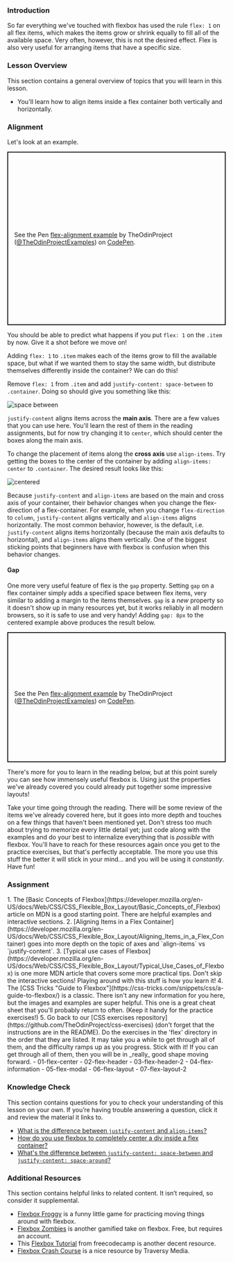 ### Introduction

So far everything we've touched with flexbox has used the rule `flex: 1` on all flex items, which makes the items grow or shrink equally to fill all of the available space. Very often, however, this is not the desired effect. Flex is also very useful for arranging items that have a specific size.

### Lesson Overview

This section contains a general overview of topics that you will learn in this lesson.

-   You'll learn how to align items inside a flex container both vertically and horizontally.

### Alignment

Let's look at an example.

<p class="codepen" data-height="400" data-default-tab="html,result" data-slug-hash="MWoyBzR" data-editable="true" data-user="TheOdinProjectExamples" style="height: 400px; box-sizing: border-box; display: flex; align-items: center; justify-content: center; border: 2px solid; margin: 1em 0; padding: 1em;">
  <span>See the Pen <a href="https://codepen.io/TheOdinProjectExamples/pen/MWoyBzR">
  flex-alignment example</a> by TheOdinProject (<a href="https://codepen.io/TheOdinProjectExamples">@TheOdinProjectExamples</a>)
  on <a href="https://codepen.io">CodePen</a>.</span>
</p>
<script async src="https://cpwebassets.codepen.io/assets/embed/ei.js"></script>

You should be able to predict what happens if you put `flex: 1` on the `.item` by now. Give it a shot before we move on!

Adding `flex: 1` to `.item` makes each of the items grow to fill the available space, but what if we wanted them to stay the same width, but distribute themselves differently inside the container? We can do this!

Remove `flex: 1` from `.item` and add `justify-content: space-between` to `.container`. Doing so should give you something like this:

![space between](https://cdn.statically.io/gh/TheOdinProject/curriculum/495704c6eb6bf33bc927534f231533a82b27b2ac/html_css/v2/foundations/flexbox/imgs/07.png)

`justify-content` aligns items across the **main axis**. There are a few values that you can use here. You'll learn the rest of them in the reading assignments, but for now try changing it to `center`, which should center the boxes along the main axis.

To change the placement of items along the **cross axis** use `align-items`. Try getting the boxes to the center of the container by adding `align-items: center` to `.container`. The desired result looks like this:

![centered](https://cdn.statically.io/gh/TheOdinProject/curriculum/495704c6eb6bf33bc927534f231533a82b27b2ac/html_css/v2/foundations/flexbox/imgs/08.png)

Because `justify-content` and `align-items` are based on the main and cross axis of your container, their behavior changes when you change the flex-direction of a flex-container. For example, when you change `flex-direction` to `column`, `justify-content` aligns vertically and `align-items` aligns horizontally. The most common behavior, however, is the default, i.e. `justify-content` aligns items horizontally (because the main axis defaults to horizontal), and `align-items` aligns them vertically. One of the biggest sticking points that beginners have with flexbox is confusion when this behavior changes.

#### Gap

One more very useful feature of flex is the `gap` property. Setting `gap` on a flex container simply adds a specified space between flex items, very similar to adding a margin to the items themselves. `gap` is a _new_ property so it doesn't show up in many resources yet, but it works reliably in all modern browsers, so it is safe to use and very handy! Adding `gap: 8px` to the centered example above produces the result below.

<p class="codepen" data-height="300" data-default-tab="html,result" data-slug-hash="qBjZyea" data-editable="true" data-user="TheOdinProjectExamples" style="height: 300px; box-sizing: border-box; display: flex; align-items: center; justify-content: center; border: 2px solid; margin: 1em 0; padding: 1em;">
  <span>See the Pen <a href="https://codepen.io/TheOdinProjectExamples/pen/qBjZyea">
  flex-alignment example</a> by TheOdinProject (<a href="https://codepen.io/TheOdinProjectExamples">@TheOdinProjectExamples</a>)
  on <a href="https://codepen.io">CodePen</a>.</span>
</p>
<script async src="https://cpwebassets.codepen.io/assets/embed/ei.js"></script>

There's more for you to learn in the reading below, but at this point surely you can see how immensely useful flexbox is. Using just the properties we've already covered you could already put together some impressive layouts!

Take your time going through the reading. There will be some review of the items we've already covered here, but it goes into more depth and touches on a few things that haven't been mentioned yet. Don't stress too much about trying to memorize every little detail yet; just code along with the examples and do your best to internalize everything that is _possible_ with flexbox. You'll have to reach for these resources again once you get to the practice exercises, but that's perfectly acceptable. The more you use this stuff the better it will stick in your mind... and you will be using it _constantly_. Have fun!

### Assignment

<div class="lesson-content__panel" markdown="1">
1.  The [Basic Concepts of Flexbox](https://developer.mozilla.org/en-US/docs/Web/CSS/CSS_Flexible_Box_Layout/Basic_Concepts_of_Flexbox) article on MDN is a good starting point. There are helpful examples and interactive sections.
2.  [Aligning Items in a Flex Container](https://developer.mozilla.org/en-US/docs/Web/CSS/CSS_Flexible_Box_Layout/Aligning_Items_in_a_Flex_Container) goes into more depth on the topic of axes and `align-items` vs `justify-content`.
3.  [Typical use cases of Flexbox](https://developer.mozilla.org/en-US/docs/Web/CSS/CSS_Flexible_Box_Layout/Typical_Use_Cases_of_Flexbox) is one more MDN article that covers some more practical tips. Don't skip the interactive sections! Playing around with this stuff is how you learn it!
4.  The [CSS Tricks "Guide to Flexbox"](https://css-tricks.com/snippets/css/a-guide-to-flexbox/) is a classic. There isn't any new information for you here, but the images and examples are super helpful. This one is a great cheat sheet that you'll probably return to often. (Keep it handy for the practice exercises!)
5.  Go back to our [CSS exercises repository](https://github.com/TheOdinProject/css-exercises) (don't forget that the instructions are in the README). Do the exercises in the 'flex' directory in the order that they are listed. It may take you a while to get through all of them, and the difficulty ramps up as you progress. Stick with it! If you can get through all of them, then you will be in _really_ good shape moving forward.
    -   01-flex-center
    -   02-flex-header
    -   03-flex-header-2
    -   04-flex-information
    -   05-flex-modal
    -   06-flex-layout
    -   07-flex-layout-2
</div>

### Knowledge Check

This section contains questions for you to check your understanding of this lesson on your own. If you’re having trouble answering a question, click it and review the material it links to.

-   <a class="knowledge-check-link" href="https://developer.mozilla.org/en-US/docs/Web/CSS/CSS_Flexible_Box_Layout/Aligning_Items_in_a_Flex_Container">What is the difference between `justify-content` and `align-items`?</a>
-   <a class="knowledge-check-link" href="https://developer.mozilla.org/en-US/docs/Web/CSS/CSS_Flexible_Box_Layout/Aligning_Items_in_a_Flex_Container">How do you use flexbox to completely center a div inside a flex container?</a>
-   <a class="knowledge-check-link" href="https://css-tricks.com/snippets/css/a-guide-to-flexbox/">What's the difference between `justify-content: space-between` and `justify-content: space-around`?</a>

### Additional Resources

This section contains helpful links to related content. It isn’t required, so consider it supplemental.

* [Flexbox Froggy](https://flexboxfroggy.com/) is a funny little game for practicing moving things around with flexbox.
* [Flexbox Zombies](https://mastery.games/flexboxzombies/) is another gamified take on flexbox. Free, but requires an account.
* This [Flexbox Tutorial](https://www.freecodecamp.org/news/css-flexbox-tutorial-with-cheatsheet/) from freecodecamp is another decent resource.
* [Flexbox Crash Course](https://www.youtube.com/watch?v=3YW65K6LcIA) is a nice resource by Traversy Media.
